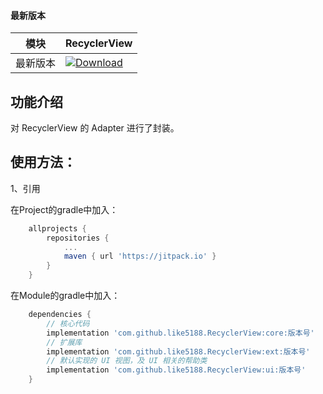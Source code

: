 #### 最新版本

模块|RecyclerView
---|---
最新版本|[![Download](https://jitpack.io/v/like5188/RecyclerView.svg)](https://jitpack.io/#like5188/RecyclerView)

## 功能介绍

对 RecyclerView 的 Adapter 进行了封装。

## 使用方法：

1、引用

在Project的gradle中加入：
```groovy
    allprojects {
        repositories {
            ...
            maven { url 'https://jitpack.io' }
        }
    }
```
在Module的gradle中加入：
```groovy
    dependencies {
        // 核心代码
        implementation 'com.github.like5188.RecyclerView:core:版本号'
        // 扩展库
        implementation 'com.github.like5188.RecyclerView:ext:版本号'
        // 默认实现的 UI 视图，及 UI 相关的帮助类
        implementation 'com.github.like5188.RecyclerView:ui:版本号'
    }
```